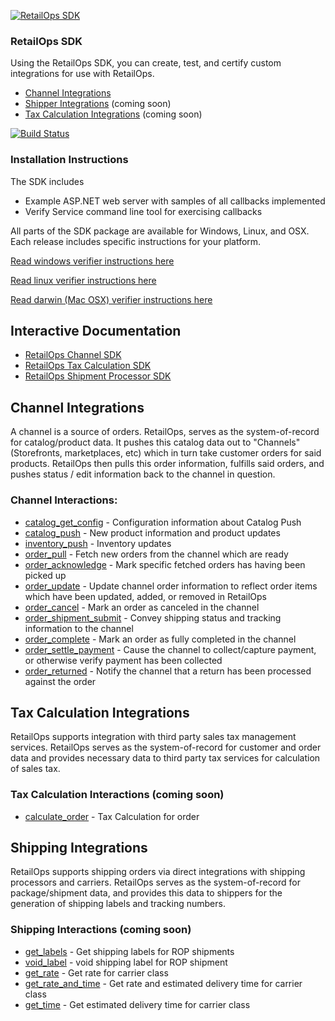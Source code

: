 [![RetailOps SDK](http://cdn2.hubspot.net/hubfs/530512/Image/logo.png)](http://retailops.com)

### RetailOps SDK

Using the RetailOps SDK, you can create, test, and certify custom integrations for use with RetailOps.

- [Channel Integrations](#channel-integrations)
- [Shipper Integrations](#shipping-integrations) (coming soon)
- [Tax Calculation Integrations](#tax-calculation-integrations) (coming soon)

[![Build Status](https://travis-ci.org/gudTECH/retailops-sdk.svg?branch=web-hook-design)](https://travis-ci.org/gudTECH/retailops-sdk)

### Installation Instructions

The SDK includes

 * Example ASP.NET web server with samples of all callbacks implemented
 * Verify Service command line tool for exercising callbacks

All parts of the SDK package are available for Windows, Linux, and OSX. Each release includes specific instructions for your platform.

[Read windows verifier instructions here](https://github.com/gudTECH/retailops-sdk/blob/master/verify/README.windows.md)

[Read linux verifier instructions here](https://github.com/gudTECH/retailops-sdk/blob/master/verify/README.linux.md)

[Read darwin (Mac OSX) verifier instructions here](https://github.com/gudTECH/retailops-sdk/blob/master/verify/README.darwin.md)

## Interactive Documentation
- [RetailOps Channel SDK](http://gudtech.github.io/retailops-sdk/v1/channel)
- [RetailOps Tax Calculation SDK](http://gudtech.github.io/retailops-sdk/v1/tax)
- [RetailOps Shipment Processor SDK](http://gudtech.github.io/retailops-sdk/v1/shipping)

## Channel Integrations

A channel is a source of orders.
RetailOps, serves as the system-of-record for catalog/product data.
It pushes this catalog data out to "Channels" (Storefronts, marketplaces, etc) which in turn take customer orders for said products.
RetailOps then pulls this order information, fulfills said orders, and pushes status / edit information back to the channel in question.

### Channel Interactions:

- [catalog_get_config](http://gudtech.github.io/retailops-sdk/v1/channel/#!/default/post_catalog_get_config_v1) - Configuration information about Catalog Push
- [catalog_push](http://gudtech.github.io/retailops-sdk/v1/channel/#!/default/post_catalog_push_v1) - New product information and product updates
- [inventory_push](http://gudtech.github.io/retailops-sdk/v1/channel/#!/default/post_inventory_push_v1) - Inventory updates
- [order_pull](http://gudtech.github.io/retailops-sdk/v1/channel/#!/default/post_order_pull_v1) - Fetch new orders from the channel which are ready
- [order_acknowledge](http://gudtech.github.io/retailops-sdk/v1/channel/#!/default/post_order_acknowledge_v1) - Mark specific fetched orders has having been picked up
- [order_update](http://gudtech.github.io/retailops-sdk/v1/channel/#!/default/post_order_update_v1) - Update channel order information to reflect order items which have been updated, added, or removed in RetailOps
- [order_cancel](http://gudtech.github.io/retailops-sdk/v1/channel/#!/default/post_order_cancel_v1) - Mark an order as canceled in the channel
- [order_shipment_submit](http://gudtech.github.io/retailops-sdk/v1/channel/#!/default/post_order_shipment_submit_v1) - Convey shipping status and tracking information to the channel
- [order_complete](http://gudtech.github.io/retailops-sdk/v1/channel/#!/default/post_order_complete_v1) - Mark an order as fully completed in the channel
- [order_settle_payment](http://gudtech.github.io/retailops-sdk/v1/channel/#!/default/post_order_settle_payment_v1) - Cause the channel to collect/capture payment, or otherwise verify payment has been collected
- [order_returned](http://gudtech.github.io/retailops-sdk/v1/channel/#!/default/post_order_returned_v1) - Notify the channel that a return has been processed against the order

## Tax Calculation Integrations 

RetailOps supports integration with third party sales tax management services. RetailOps serves as the system-of-record for
customer and order data and provides necessary data to third party tax services for calculation of sales tax. 

### Tax Calculation Interactions (coming soon)
- [calculate_order](http://gudtech.github.io/retailops-sdk/v1/tax#!/Tax/post_calculate_order_v1) - Tax Calculation for order

## Shipping Integrations

RetailOps supports shipping orders via direct integrations with shipping processors and carriers. RetailOps serves as the system-of-record
for package/shipment data, and provides this data to shippers for the generation of shipping labels and tracking numbers.

### Shipping Interactions (coming soon)
- [get_labels](http://gudtech.github.io/retailops-sdk/v1/shipping/#!/Shipping_Labels/post_get_labels_v1) - Get shipping labels for ROP shipments
- [void_label](http://gudtech.github.io/retailops-sdk/v1/shipping/#!/Shipping_Labels/post_void_label_v1) - void shipping label for ROP shipment
- [get_rate](http://gudtech.github.io/retailops-sdk/v1/shipping/#!/Rate_and_Time/post_get_rate_v1) - Get rate for carrier class
- [get_rate_and_time](http://gudtech.github.io/retailops-sdk/v1/shipping/#!/Rate_and_Time/post_get_rate_and_time_v1) - Get rate and estimated delivery time for carrier class
- [get_time](http://gudtech.github.io/retailops-sdk/v1/shipping/#!/Rate_and_Time/post_get_time_v1) - Get estimated delivery time for carrier class
